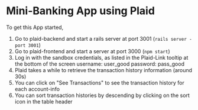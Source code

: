 # Mini-Banking App using Plaid

To get this App started,
1. Go to plaid-backend and start a rails server at port 3001 (`rails server -port 3001`)
2. Go to plaid-frontend and start a server at port 3000 (`npm start`)
3. Log in with the sandbox credentials, as listed in the Plaid-Link tooltip at the bottom of the screen
  username: user_good
  password: pass_good
4. Plaid takes a while to retrieve the transaction history information (around 30s)
5. You can click on "See Transactions" to see the transaction history for each account-info
6. You can sort transaction histories by descending by clicking on the sort icon in the table header
